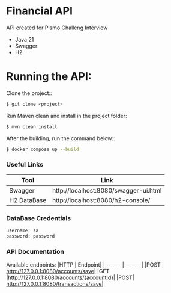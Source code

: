 # Financial API

API created for Pismo Challeng Interview
- Java 21
- Swagger
- H2

# Running the API:

Clone the project::
```sh
$ git clone <project>
```

Run Maven clean and install in the project folder:
```sh
$ mvn clean install
```


After the building, run the command below::
```sh
$ docker compose up --build
```

### Useful Links

| Tool | Link |
| ------ | ------ |
| Swagger | http://localhost:8080/swagger-ui.html|
| H2 DataBase | http://localhost:8080/h2-console/ |

### DataBase Credentials

```sh
username: sa
password: password
```

### API Documentation

Available endpoints:
|HTTP |	Endpoint|
| ------ | ------ |
|POST	| http://127.0.0.1:8080/accounts/save|
|GET	|http://127.0.0.1:8080/accounts/{accountId}|
|POST|	http://127.0.0.1:8080/transactions/save|
